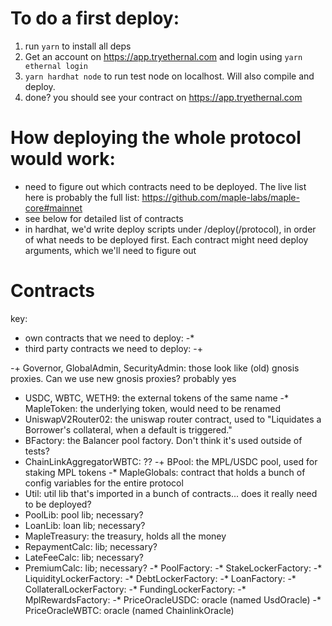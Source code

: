 # To do a first deploy:
1. run `yarn` to install all deps
2. Get an account on https://app.tryethernal.com and login using `yarn ethernal login`
3. `yarn hardhat node` to run test node on localhost. Will also compile and deploy.
4. done? you should see your contract on https://app.tryethernal.com

# How deploying the whole protocol would work:
- need to figure out which contracts need to be deployed. The live list here is probably the full list: https://github.com/maple-labs/maple-core#mainnet
- see below for detailed list of contracts
- in hardhat, we'd write deploy scripts under /deploy(/protocol), in order of what needs to be deployed first. Each contract might need deploy arguments, which we'll need to figure out


# Contracts
key:
- own contracts that we need to deploy: -*
- third party contracts we need to deploy: -+

-+ Governor, GlobalAdmin, SecurityAdmin: those look like (old) gnosis proxies. Can we use new gnosis proxies? probably yes
- USDC, WBTC, WETH9: the external tokens of the same name
-* MapleToken: the underlying token, would need to be renamed
- UniswapV2Router02: the uniswap router contract, used to "Liquidates a Borrower's collateral, when a default is triggered."
- BFactory: the Balancer pool factory. Don't think it's used outside of tests?
- ChainLinkAggregatorWBTC: ??
-+ BPool: the MPL/USDC pool, used for staking MPL tokens
-* MapleGlobals: contract that holds a bunch of config variables for the entire protocol
- Util: util lib that's imported in a bunch of contracts... does it really need to be deployed?
- PoolLib: pool lib; necessary?
- LoanLib: loan lib; necessary?
- MapleTreasury: the treasury, holds all the money
- RepaymentCalc: lib; necessary?
- LateFeeCalc: lib; necessary?
- PremiumCalc: lib; necessary?
-* PoolFactory:
-* StakeLockerFactory:
-* LiquidityLockerFactory:
-* DebtLockerFactory:
-* LoanFactory:
-* CollateralLockerFactory:
-* FundingLockerFactory:
-* MplRewardsFactory:
-* PriceOracleUSDC: oracle (named UsdOracle)
-* PriceOracleWBTC: oracle (named ChainlinkOracle)

